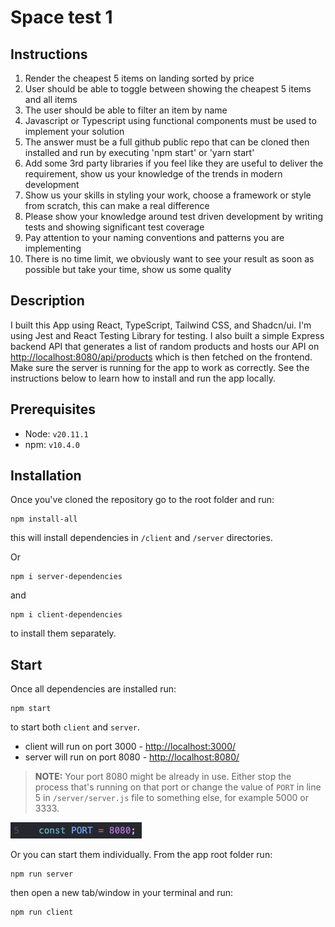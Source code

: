 # Space test 1

## Instructions

1. Render the cheapest 5 items on landing sorted by price
2. User should be able to toggle between showing the cheapest 5 items and all items
3. The user should be able to filter an item by name
4. Javascript or Typescript using functional components must be used to implement your solution
5. The answer must be a full github public repo that can be cloned then installed and run by executing 'npm start' or 'yarn start'
6. Add some 3rd party libraries if you feel like they are useful to deliver the requirement, show us your knowledge of the trends in modern development
7. Show us your skills in styling your work, choose a framework or style from scratch, this can make a real difference
8. Please show your knowledge around test driven development by writing tests and showing significant test coverage
9. Pay attention to your naming conventions and patterns you are implementing
10. There is no time limit, we obviously want to see your result as soon as possible but take your time, show us some quality

## Description

I built this App using React, TypeScript, Tailwind CSS, and Shadcn/ui. I'm using Jest and React Testing Library for testing. I also built a simple Express
backend API that generates a list of random products and hosts our API on [http://localhost:8080/api/products](http://localhost:8080/api/products) which is then
fetched on the frontend. Make sure the server is running for the app to work as correctly. See the instructions below to learn how to install and run the app
locally.

## Prerequisites

- Node: `v20.11.1`
- npm: `v10.4.0`

## Installation

Once you've cloned the repository go to the root folder and run:

```
npm install-all
```

this will install dependencies in `/client` and `/server` directories.

Or

```
npm i server-dependencies
```

and

```
npm i client-dependencies
```

to install them separately.

## Start

Once all dependencies are installed run:

```
npm start
```

to start both `client` and `server`.

- client will run on port 3000 - [http://localhost:3000/](http://localhost:3000/)
- server will run on port 8080 - [http://localhost:8080/](http://localhost:8080)

> **NOTE:** Your port 8080 might be already in use. Either stop the process that's running on that port or change the value of `PORT` in line 5 in
> `/server/server.js` file to something else, for example 5000 or 3333.

<img src="pic.png">

Or you can start them individually. From the app root folder run:

```
npm run server
```

then open a new tab/window in your terminal and run:

```
npm run client
```
